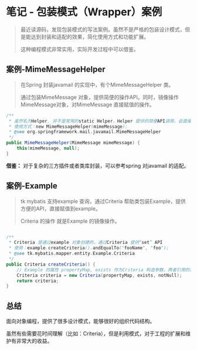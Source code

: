 # 笔记 - 包装模式（Wrapper）案例

> 最近读源码，发现包装模式的写法案例。虽然不是严格的包装设计模式，但是能达到封装和适配的效果，简化使用方式和功能扩展。
> 
> 这种编程模式非常实用，实际开发过程中可以借鉴。

## 案例-MimeMessageHelper

> 在Spring 封装javamail 的实现中，有个MimeMessageHelper 类。
> 
> 通过包装MimeMessage 对象，提供简便的操作API。同时，镜像操作MimeMessage对象，对MimeMessage 直接赋值的操作。

```java
/**
 * 虽然名为Helper, 并不是常用的static Helper。Helper 提供的简便API调用，会直接映射到mimeMessage 对象上
 * 使用方式：new MimeMessageHelper(mimeMessage);
 * @see org.springframework.mail.javamail.MimeMessageHelper
 */
public MimeMessageHelper(MimeMessage mimeMessage) {
	this(mimeMessage, null);
}
```

**借鉴：** 对于复杂的三方插件或者类库封装，可以参考spring 对javamail 的适配。



## 案例-Example

> tk mybatis 支持example 查询，通过Criteria 帮助类包装Example，提供方便的API，直接赋值到example。
> 
> Criteria 的操作 就是Example 的镜像操作。

```java

/**
 * Criteria 是通过example 对象创建的，通过Criteria 提供“set” API
 * 使用：example.createCriteria().andEqualTo("fooName", "foo");
 * @see tk.mybatis.mapper.entity.Example.Criteria
 */
public Criteria createCriteria() {
	// Example 的属性 propertyMap, exists 作为Criteria 构造参数，两者引用的是相同的对象。
	Criteria criteria = new Criteria(propertyMap, exists, notNull);
	return criteria;
}
```

## 总结

面向对象编程，提供了很多设计模式，能够很好的组织代码结构。

虽然有些需要花时间理解（比如：Criteria），但是利用模式，对于工程的扩展和维护有非常大的收益。
